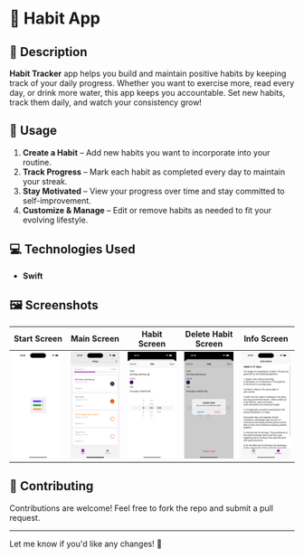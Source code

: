 # 📅 Habit App  

## 📌 Description  
**Habit Tracker** app helps you build and maintain positive habits by keeping track of your daily progress. Whether you want to exercise more, read every day, or drink more water, this app keeps you accountable. Set new habits, track them daily, and watch your consistency grow!  

## 🚀 Usage  
1. **Create a Habit** – Add new habits you want to incorporate into your routine.  
2. **Track Progress** – Mark each habit as completed every day to maintain your streak.  
3. **Stay Motivated** – View your progress over time and stay committed to self-improvement.  
4. **Customize & Manage** – Edit or remove habits as needed to fit your evolving lifestyle.  

## 💻 Technologies Used  
- **Swift**  

## 🖼 Screenshots  

| Start Screen | Main Screen | Habit Screen | Delete Habit Screen | Info Screen
|------------|---------------|-------------|-------------|-------------|
| <img src="https://github.com/Valerrrrrrrrria/myHabits/blob/master/screenshots/start_screen.png" width="200"> | <img src="https://github.com/Valerrrrrrrrria/myHabits/blob/master/screenshots/main_screen.png" width="200"> | <img src="https://github.com/Valerrrrrrrrria/myHabits/blob/master/screenshots/habit_screen.png" width="200"> |  <img src="https://github.com/Valerrrrrrrrria/myHabits/blob/master/screenshots/delete_habit_screen.png" width="200"> |  <img src="https://github.com/Valerrrrrrrrria/myHabits/blob/master/screenshots/info_screen.png" width="200"> |


## 🤝 Contributing  
Contributions are welcome! Feel free to fork the repo and submit a pull request.  

---

Let me know if you'd like any changes! 🚀

